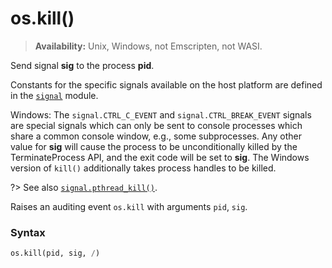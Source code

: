 # os.kill()

> **Availability:** Unix, Windows, not Emscripten, not WASI.

Send signal **sig** to the process **pid**.

Constants for the specific signals available on the host platform are defined in the [`signal`](/modules/signal/) module.

Windows: The `signal.CTRL_C_EVENT` and `signal.CTRL_BREAK_EVENT` signals are special signals which can only be sent to console processes which share a common console window, e.g., some subprocesses. Any other value for **sig** will cause the process to be unconditionally killed by the TerminateProcess API, and the exit code will be set to **sig**. The Windows version of `kill()` additionally takes process handles to be killed.

?> See also [`signal.pthread_kill()`](/modules/signal/pthread_kill.md).

Raises an auditing event `os.kill` with arguments `pid`, `sig`.

### Syntax

```python
os.kill(pid, sig, /)
```